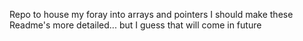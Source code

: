 Repo to house my foray into arrays and pointers
I should make these Readme's more detailed... but I guess that will
come in future